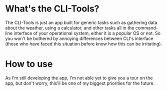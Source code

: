# What's the CLI-Tools?

The CLI-Tools is just an app built for generic tasks such as gathering data about the weather, using a calculator, and other tasks all in the command-line interface of your
operational system, either it is a popular OS or not. So you won't be bothered by annoying differences between CLI's interface (those who have faced this situation before know how this can be irritating).

# How to use

As I'm still developing the app, I'm not able yet to give you a tour on the app, but don't worry, this'll be one of my biggest priorities for the future.